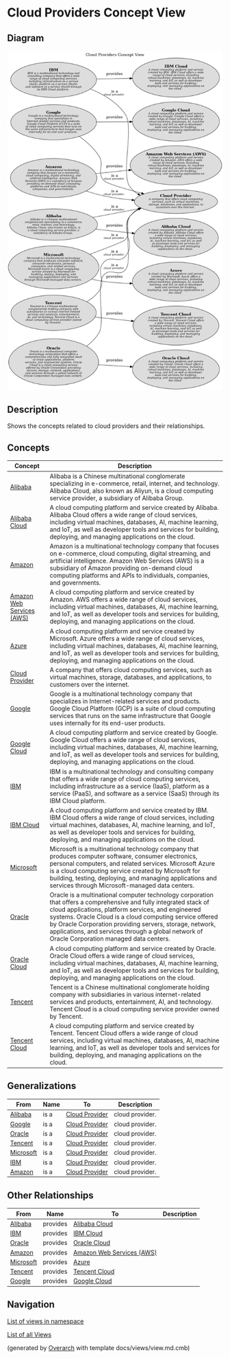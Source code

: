 # Cloud Providers Concept View

## Diagram
![Cloud Providers Concept View](../../../software-development/cloud/provider/concept-view.png)

## Description
Shows the concepts related to cloud providers and their relationships.

## Concepts
| Concept | Description |
|---|---|
| [Alibaba](../../../software-development/cloud/provider/alibaba.md)| Alibaba is a Chinese multinational conglomerate specializing in e-commerce, retail, internet, and technology. Alibaba Cloud, also known as Aliyun, is a cloud computing service provider, a subsidiary of Alibaba Group. |
| [Alibaba Cloud](../../../software-development/cloud/platform/alibaba-cloud.md)| A cloud computing platform and service created by Alibaba. Alibaba Cloud offers a wide range of cloud services, including virtual machines, databases, AI, machine learning, and IoT, as well as developer tools and services for building, deploying, and managing applications on the cloud. |
| [Amazon](../../../software-development/cloud/provider/amazon.md)| Amazon is a multinational technology company that focuses on e-commerce, cloud computing, digital streaming, and artificial intelligence. Amazon Web Services (AWS) is a subsidiary of Amazon providing on-demand cloud computing platforms and APIs to individuals, companies, and governments. |
| [Amazon Web Services (AWS)](../../../software-development/cloud/platform/aws.md)| A cloud computing platform and service created by Amazon. AWS offers a wide range of cloud services, including virtual machines, databases, AI, machine learning, and IoT, as well as developer tools and services for building, deploying, and managing applications on the cloud. |
| [Azure](../../../software-development/cloud/platform/azure.md)| A cloud computing platform and service created by Microsoft. Azure offers a wide range of cloud services, including virtual machines, databases, AI, machine learning, and IoT, as well as developer tools and services for building, deploying, and managing applications on the cloud. |
| [Cloud Provider](../../../software-development/cloud/cloud-provider.md)| A company that offers cloud computing services, such as virtual machines, storage, databases, and applications, to customers over the internet. |
| [Google](../../../software-development/cloud/provider/google.md)| Google is a multinational technology company that specializes in Internet-related services and products. Google Cloud Platform (GCP) is a suite of cloud computing services that runs on the same infrastructure that Google uses internally for its end-user products. |
| [Google Cloud](../../../software-development/cloud/platform/google-cloud.md)| A cloud computing platform and service created by Google. Google Cloud offers a wide range of cloud services, including virtual machines, databases, AI, machine learning, and IoT, as well as developer tools and services for building, deploying, and managing applications on the cloud. |
| [IBM](../../../software-development/cloud/provider/ibm.md)| IBM is a multinational technology and consulting company that offers a wide range of cloud computing services, including infrastructure as a service (IaaS), platform as a service (PaaS), and software as a service (SaaS) through its IBM Cloud platform. |
| [IBM Cloud](../../../software-development/cloud/platform/ibm-cloud.md)| A cloud computing platform and service created by IBM. IBM Cloud offers a wide range of cloud services, including virtual machines, databases, AI, machine learning, and IoT, as well as developer tools and services for building, deploying, and managing applications on the cloud. |
| [Microsoft](../../../software-development/cloud/provider/microsoft.md)| Microsoft is a multinational technology company that produces computer software, consumer electronics, personal computers, and related services. Microsoft Azure is a cloud computing service created by Microsoft for building, testing, deploying, and managing applications and services through Microsoft-managed data centers. |
| [Oracle](../../../software-development/cloud/provider/oracle.md)| Oracle is a multinational computer technology corporation that offers a comprehensive and fully integrated stack of cloud applications, platform services, and engineered systems. Oracle Cloud is a cloud computing service offered by Oracle Corporation providing servers, storage, network, applications, and services through a global network of Oracle Corporation managed data centers. |
| [Oracle Cloud](../../../software-development/cloud/platform/oracle-cloud.md)| A cloud computing platform and service created by Oracle. Oracle Cloud offers a wide range of cloud services, including virtual machines, databases, AI, machine learning, and IoT, as well as developer tools and services for building, deploying, and managing applications on the cloud. |
| [Tencent](../../../software-development/cloud/provider/tencent.md)| Tencent is a Chinese multinational conglomerate holding company with subsidiaries in various internet-related services and products, entertainment, AI, and technology. Tencent Cloud is a cloud computing service provider owned by Tencent. |
| [Tencent Cloud](../../../software-development/cloud/platform/tencent-cloud.md)| A cloud computing platform and service created by Tencent. Tencent Cloud offers a wide range of cloud services, including virtual machines, databases, AI, machine learning, and IoT, as well as developer tools and services for building, deploying, and managing applications on the cloud. |

## Generalizations
| From | Name | To | Description |
|---|---|---|---|
| [Alibaba](../../../software-development/cloud/provider/alibaba.md) | is a | [Cloud Provider](../../../software-development/cloud/cloud-provider.md) | cloud provider. |
| [Google](../../../software-development/cloud/provider/google.md) | is a | [Cloud Provider](../../../software-development/cloud/cloud-provider.md) | cloud provider. |
| [Oracle](../../../software-development/cloud/provider/oracle.md) | is a | [Cloud Provider](../../../software-development/cloud/cloud-provider.md) | cloud provider. |
| [Tencent](../../../software-development/cloud/provider/tencent.md) | is a | [Cloud Provider](../../../software-development/cloud/cloud-provider.md) | cloud provider. |
| [Microsoft](../../../software-development/cloud/provider/microsoft.md) | is a | [Cloud Provider](../../../software-development/cloud/cloud-provider.md) | cloud provider. |
| [IBM](../../../software-development/cloud/provider/ibm.md) | is a | [Cloud Provider](../../../software-development/cloud/cloud-provider.md) | cloud provider. |
| [Amazon](../../../software-development/cloud/provider/amazon.md) | is a | [Cloud Provider](../../../software-development/cloud/cloud-provider.md) | cloud provider. |

## Other Relationships
| From | Name | To | Description |
|---|---|---|---|
| [Alibaba](../../../software-development/cloud/provider/alibaba.md) | provides | [Alibaba Cloud](../../../software-development/cloud/platform/alibaba-cloud.md) |  |
| [IBM](../../../software-development/cloud/provider/ibm.md) | provides | [IBM Cloud](../../../software-development/cloud/platform/ibm-cloud.md) |  |
| [Oracle](../../../software-development/cloud/provider/oracle.md) | provides | [Oracle Cloud](../../../software-development/cloud/platform/oracle-cloud.md) |  |
| [Amazon](../../../software-development/cloud/provider/amazon.md) | provides | [Amazon Web Services (AWS)](../../../software-development/cloud/platform/aws.md) |  |
| [Microsoft](../../../software-development/cloud/provider/microsoft.md) | provides | [Azure](../../../software-development/cloud/platform/azure.md) |  |
| [Tencent](../../../software-development/cloud/provider/tencent.md) | provides | [Tencent Cloud](../../../software-development/cloud/platform/tencent-cloud.md) |  |
| [Google](../../../software-development/cloud/provider/google.md) | provides | [Google Cloud](../../../software-development/cloud/platform/google-cloud.md) |  |

## Navigation
[List of views in namespace](./views-in-namespace.md)

[List of all Views](../../../views.md)


(generated by [Overarch](https://github.com/soulspace-org/overarch) with template docs/views/view.md.cmb)

